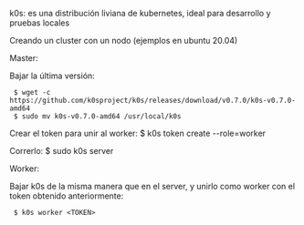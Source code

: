 k0s: es una distribución liviana de kubernetes, ideal para desarrollo y pruebas locales


Creando un cluster con un nodo (ejemplos en ubuntu 20.04)



Master:

Bajar la última versión:


     $ wget -c  https://github.com/k0sproject/k0s/releases/download/v0.7.0/k0s-v0.7.0-amd64
     $ sudo mv k0s-v0.7.0-amd64 /usr/local/k0s
    
Crear el token para unir al worker:
     $ k0s token create --role=worker

Correrlo:
     $ sudo k0s server


Worker:

Bajar k0s de la misma manera que en el server, y unirlo como worker con el token obtenido anteriormente:

     $ k0s worker <TOKEN>


